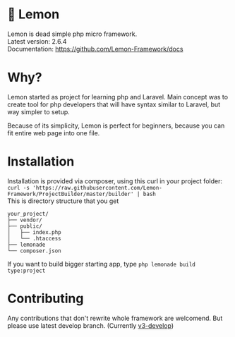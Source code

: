 # 🍋 Lemon

Lemon is dead simple php micro framework.\
Latest version: 2.6.4\
Documentation: https://github.com/Lemon-Framework/docs 

# Why?

Lemon started as project for learning php and Laravel. Main concept was to create tool for php developers that will have syntax similar to Laravel, but way simpler to setup.

Because of its simplicity, Lemon is perfect for beginners, because you can fit entire web page into one file.

# Installation

Installation is provided via composer, using this curl in your project folder:\
`curl -s 'https://raw.githubusercontent.com/Lemon-Framework/ProjectBuilder/master/builder' | bash`\
This is directory structure that you get
```
your_project/
├── vendor/
├── public/
│   ├── index.php
│   └── .htaccess
├── lemonade
└── composer.json

```
If you want to build bigger starting app, type `php lemonade build type:project`

# Contributing

Any contributions that don't rewrite whole framework are welcomend. But please use latest develop branch. (Currently [v3-develop](https://github.com/Lemon-Framework/Lemon/tree/v3-develop))
